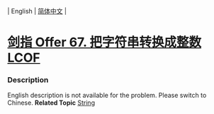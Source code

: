 | English | [简体中文](README.md) |

# [剑指 Offer 67. 把字符串转换成整数 LCOF](https://leetcode-cn.com/problems/ba-zi-fu-chuan-zhuan-huan-cheng-zheng-shu-lcof)
 ### Description
English description is not available for the problem. Please switch to Chinese.
**Related Topic**  [String](https://leetcode-cn.com/tag/string) 